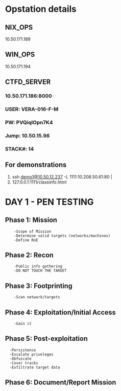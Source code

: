 # Opstation details
  ## NIX_OPS
  10.50.171.189
  
  ## WIN_OPS
  10.50.171.194

  ## CTFD_SERVER
  ### 10.50.171.186:8000  
  ### USER: VERA-016-F-M
  ### PW: PVQiqIOpn7K4
  ### Jump: 10.50.15.96
  ### STACK#: 14

  ## For demonstrations
  1. ssh demo1@10.50.12.237 -L 1111:10.208.50.61:80 |
  2. 127.0.0.1:1111/classinfo.html
  
# DAY 1 - PEN TESTING
  ## Phase 1: Mission
        -Scope of Mission
        -Determine valid targets (networks/machines)
        -Define RoE
  ## Phase 2: Recon
        -Public info gathering
        -DO NOT TOUCH THE TARGET
  ## Phase 3: Footprinting
        -Scan network/targets
  ## Phase 4: Exploitation/Initial Access
        -Gain it
  ## Phase 5: Post-exploitation
      -Persistence
      -Escalate priveleges
      -Obfuscate
      -Cover tracks
      -Exfiltrate target data
  ## Phase 6: Document/Report Mission
    
    
 

  
